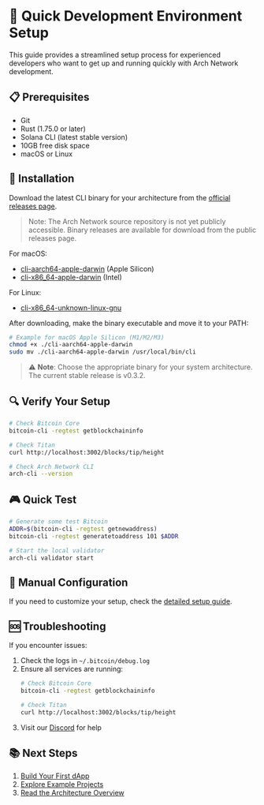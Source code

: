# 🚄 Quick Development Environment Setup

This guide provides a streamlined setup process for experienced developers who want to get up and running quickly with Arch Network development.

## 📋 Prerequisites

- Git
- Rust (1.75.0 or later)
- Solana CLI (latest stable version)
- 10GB free disk space
- macOS or Linux

## 🚀 Installation

Download the latest CLI binary for your architecture from the [official releases page](https://github.com/Arch-Network/arch-node/releases/latest).

> Note: The Arch Network source repository is not yet publicly accessible. Binary releases are available for download from the public releases page.

For macOS:
- [cli-aarch64-apple-darwin](https://github.com/Arch-Network/arch-node/releases/latest/download/cli-aarch64-apple-darwin) (Apple Silicon)
- [cli-x86_64-apple-darwin](https://github.com/Arch-Network/arch-node/releases/latest/download/cli-x86_64-apple-darwin) (Intel)

For Linux:
- [cli-x86_64-unknown-linux-gnu](https://github.com/Arch-Network/arch-node/releases/latest/download/cli-x86_64-unknown-linux-gnu)

After downloading, make the binary executable and move it to your PATH:

```bash
# Example for macOS Apple Silicon (M1/M2/M3)
chmod +x ./cli-aarch64-apple-darwin
sudo mv ./cli-aarch64-apple-darwin /usr/local/bin/cli
```

> ⚠️ **Note**: Choose the appropriate binary for your system architecture. The current stable release is v0.3.2.

## 🔍 Verify Your Setup

```bash
# Check Bitcoin Core
bitcoin-cli -regtest getblockchaininfo

# Check Titan
curl http://localhost:3002/blocks/tip/height

# Check Arch Network CLI
arch-cli --version
```

## 🎮 Quick Test

```bash
# Generate some test Bitcoin
ADDR=$(bitcoin-cli -regtest getnewaddress)
bitcoin-cli -regtest generatetoaddress 101 $ADDR

# Start the local validator
arch-cli validator start
```

## 🔧 Manual Configuration

If you need to customize your setup, check the [detailed setup guide](bitcoin-and-titan-setup.md).

## 🆘 Troubleshooting

If you encounter issues:
1. Check the logs in `~/.bitcoin/debug.log`
2. Ensure all services are running:
   ```bash
   # Check Bitcoin Core
   bitcoin-cli -regtest getblockchaininfo
   
   # Check Titan
   curl http://localhost:3002/blocks/tip/height
   ```
3. Visit our [Discord](https://discord.gg/archnetwork) for help

## 📚 Next Steps

1. [Build Your First dApp](../guides/writing-your-first-program.md)
2. [Explore Example Projects](../guides/guides.md)
3. [Read the Architecture Overview](../concepts/architecture.md)
